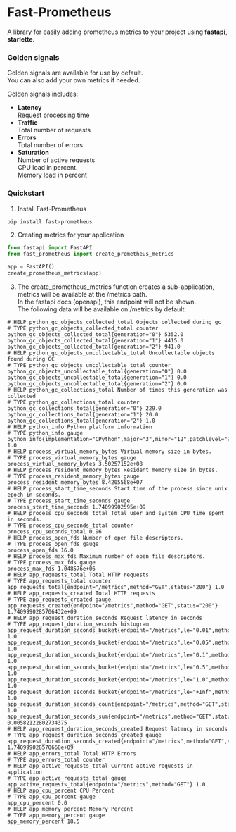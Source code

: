 # Fast-Prometheus

A library for easily adding prometheus metrics to your project using **fastapi**, **starlette**.

### Golden signals
Golden signals are available for use by default.  
You can also add your own metrics if needed.  

Golden signals includes:  
* **Latency**  
Request processing time
* **Traffic**  
Total number of requests
* **Errors**  
Total number of errors
* **Saturation**  
Number of active requests  
CPU load in percent.  
Memory load in percent  

### Quickstart
1. Install Fast-Prometheus
```shell
pip install fast-prometheus
```
2. Creating metrics for your application
```python
from fastapi import FastAPI
from fast_prometheus import create_prometheus_metrics

app = FastAPI()
create_prometheus_metrics(app)
```
3. The create_prometheus_metrics function creates a sub-application, metrics will be available at the /metrics path.  
In the fastapi docs (openapi), this endpoint will not be shown.  
The following data will be available on /metrics by default:
```
# HELP python_gc_objects_collected_total Objects collected during gc
# TYPE python_gc_objects_collected_total counter
python_gc_objects_collected_total{generation="0"} 5352.0
python_gc_objects_collected_total{generation="1"} 4415.0
python_gc_objects_collected_total{generation="2"} 941.0
# HELP python_gc_objects_uncollectable_total Uncollectable objects found during GC
# TYPE python_gc_objects_uncollectable_total counter
python_gc_objects_uncollectable_total{generation="0"} 0.0
python_gc_objects_uncollectable_total{generation="1"} 0.0
python_gc_objects_uncollectable_total{generation="2"} 0.0
# HELP python_gc_collections_total Number of times this generation was collected
# TYPE python_gc_collections_total counter
python_gc_collections_total{generation="0"} 229.0
python_gc_collections_total{generation="1"} 20.0
python_gc_collections_total{generation="2"} 1.0
# HELP python_info Python platform information
# TYPE python_info gauge
python_info{implementation="CPython",major="3",minor="12",patchlevel="9",version="3.12.9"} 1.0
# HELP process_virtual_memory_bytes Virtual memory size in bytes.
# TYPE process_virtual_memory_bytes gauge
process_virtual_memory_bytes 3.50257152e+08
# HELP process_resident_memory_bytes Resident memory size in bytes.
# TYPE process_resident_memory_bytes gauge
process_resident_memory_bytes 8.4205568e+07
# HELP process_start_time_seconds Start time of the process since unix epoch in seconds.
# TYPE process_start_time_seconds gauge
process_start_time_seconds 1.74099902595e+09
# HELP process_cpu_seconds_total Total user and system CPU time spent in seconds.
# TYPE process_cpu_seconds_total counter
process_cpu_seconds_total 0.96
# HELP process_open_fds Number of open file descriptors.
# TYPE process_open_fds gauge
process_open_fds 16.0
# HELP process_max_fds Maximum number of open file descriptors.
# TYPE process_max_fds gauge
process_max_fds 1.048576e+06
# HELP app_requests_total Total HTTP requests
# TYPE app_requests_total counter
app_requests_total{endpoint="/metrics",method="GET",status="200"} 1.0
# HELP app_requests_created Total HTTP requests
# TYPE app_requests_created gauge
app_requests_created{endpoint="/metrics",method="GET",status="200"} 1.7409990285706432e+09
# HELP app_request_duration_seconds Request latency in seconds
# TYPE app_request_duration_seconds histogram
app_request_duration_seconds_bucket{endpoint="/metrics",le="0.01",method="GET",status="200"} 1.0
app_request_duration_seconds_bucket{endpoint="/metrics",le="0.05",method="GET",status="200"} 1.0
app_request_duration_seconds_bucket{endpoint="/metrics",le="0.1",method="GET",status="200"} 1.0
app_request_duration_seconds_bucket{endpoint="/metrics",le="0.5",method="GET",status="200"} 1.0
app_request_duration_seconds_bucket{endpoint="/metrics",le="1.0",method="GET",status="200"} 1.0
app_request_duration_seconds_bucket{endpoint="/metrics",le="+Inf",method="GET",status="200"} 1.0
app_request_duration_seconds_count{endpoint="/metrics",method="GET",status="200"} 1.0
app_request_duration_seconds_sum{endpoint="/metrics",method="GET",status="200"} 0.00582122802734375
# HELP app_request_duration_seconds_created Request latency in seconds
# TYPE app_request_duration_seconds_created gauge
app_request_duration_seconds_created{endpoint="/metrics",method="GET",status="200"} 1.740999028570668e+09
# HELP app_errors_total Total HTTP Errors
# TYPE app_errors_total counter
# HELP app_active_requests_total Current active requests in application
# TYPE app_active_requests_total gauge
app_active_requests_total{endpoint="/metrics",method="GET"} 1.0
# HELP app_cpu_percent CPU Percent
# TYPE app_cpu_percent gauge
app_cpu_percent 0.0
# HELP app_memory_percent Memory Percent
# TYPE app_memory_percent gauge
app_memory_percent 18.5
```
